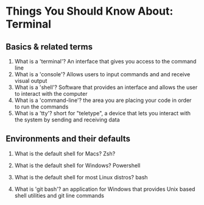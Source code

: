 # Things You Should Know About: Terminal

## Basics & related terms

1. What is a 'terminal'? An interface that gives you access to the command line
2. What is a 'console'? Allows users to input commands and and receive visual output
3. What is a 'shell'? Software that provides an interface and allows the user to interact with the computer
4. What is a 'command-line'? the area you are placing your code in order to run the commands
5. What is a 'tty'? short for "teletype", a device that lets you interact with the system by sending and receiving data

## Environments and their defaults

1.  What is the default shell for Macs? Zsh?

2.  What is the default shell for Windows? Powershell

3.  What is the default shell for most Linux distros? bash

4.  What is 'git bash'? an application for Windows that provides Unix based shell utilities and git line commands
